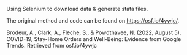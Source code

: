 Using Selenium to download data & generate stata files. 

The original method and code can be found on https://osf.io/4ywjc/. 

Brodeur, A., Clark, A., Fleche, S., & Powdthavee, N. (2022, August 5). COVID-19, Stay-Home Orders and Well-Being: Evidence from Google Trends. Retrieved from osf.io/4ywjc 

